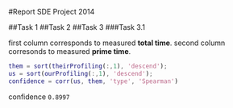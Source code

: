 #Report SDE Project 2014

##Task 1
##Task 2
##Task 3
###Task 3.1

first column corresponds to measured **total time**.
second column corresonds to measured **prime time**.

```matlab
them = sort(theirProfiling(:,1), 'descend');
us = sort(ourProfiling(:,1), 'descend');
confidence = corr(us, them, 'type', 'Spearman')
```

confidence `0.8997`



